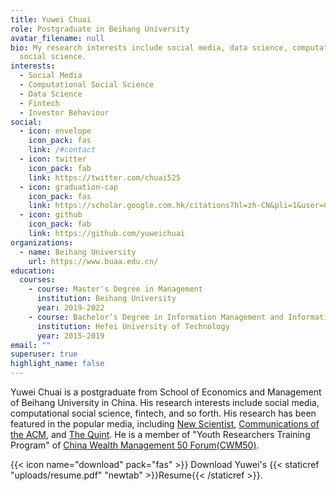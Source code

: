 ```yaml
---
title: Yuwei Chuai
role: Postgraduate in Beihang University
avatar_filename: null
bio: My research interests include social media, data science, computational
  social science.
interests:
  - Social Media
  - Computational Social Science
  - Data Science
  - Fintech
  - Investor Behaviour
social:
  - icon: envelope
    icon_pack: fas
    link: /#contact
  - icon: twitter
    icon_pack: fab
    link: https://twitter.com/chuai525
  - icon: graduation-cap
    icon_pack: fas
    link: https://scholar.google.com.hk/citations?hl=zh-CN&pli=1&user=C_1EKy0AAAAJ
  - icon: github
    icon_pack: fab
    link: https://github.com/yuweichuai
organizations:
  - name: Beihang University
    url: https://www.buaa.edu.cn/
education:
  courses:
    - course: Master's Degree in Management
      institution: Beihang University
      year: 2019-2022
    - course: Bachelor’s Degree in Information Management and Information System
      institution: Hefei University of Technology
      year: 2015-2019
email: ""
superuser: true
highlight_name: false
---
```


Yuwei Chuai is a postgraduate from School of Economics and Management of Beihang University in China. His research interests include social media, computational social science, fintech, and so forth. His research has been featured in the popular media, including [New Scientist](https://www.newscientist.com/article/2242452-fake-news-gets-shared-more-when-it-is-angry-and-anxiety-inducing/), [Communications of the ACM](https://cacm.acm.org/news/245394-fake-news-gets-shared-more-when-it-is-angry-anxiety-inducing/fulltext), and [The Quint](https://www.thequint.com/news/webqoof/mood-emotional-state-make-you-fall-for-online-misinformation). He is a member of "Youth Researchers Training Program" of [China Wealth Management 50 Forum(CWM50)](http://www.cwm50.cn/).

{{< icon name="download" pack="fas" >}} Download Yuwei's {{< staticref "uploads/resume.pdf" "newtab" >}}Resume{{< /staticref >}}.
